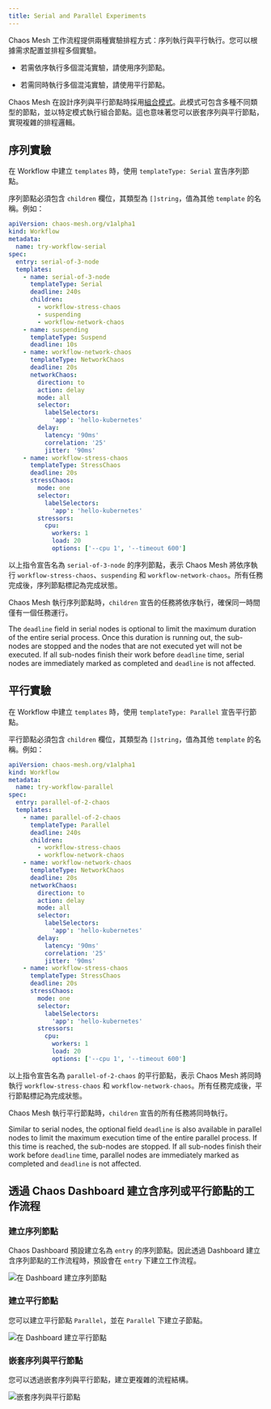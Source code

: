 ```yaml
---
title: Serial and Parallel Experiments
---
```


Chaos Mesh 工作流程提供兩種實驗排程方式：序列執行與平行執行。您可以根據需求配置並排程多個實驗。

- 若需依序執行多個混沌實驗，請使用序列節點。

- 若需同時執行多個混沌實驗，請使用平行節點。

Chaos Mesh 在設計序列與平行節點時採用[組合模式](https://en.wikipedia.org/wiki/Composite_pattern)。此模式可包含多種不同類型的節點，並以特定模式執行組合節點。這也意味著您可以嵌套序列與平行節點，實現複雜的排程邏輯。

## 序列實驗

在 Workflow 中建立 `templates` 時，使用 `templateType: Serial` 宣告序列節點。

序列節點必須包含 `children` 欄位，其類型為 `[]string`，值為其他 `template` 的名稱。例如：

```yaml
apiVersion: chaos-mesh.org/v1alpha1
kind: Workflow
metadata:
  name: try-workflow-serial
spec:
  entry: serial-of-3-node
  templates:
    - name: serial-of-3-node
      templateType: Serial
      deadline: 240s
      children:
        - workflow-stress-chaos
        - suspending
        - workflow-network-chaos
    - name: suspending
      templateType: Suspend
      deadline: 10s
    - name: workflow-network-chaos
      templateType: NetworkChaos
      deadline: 20s
      networkChaos:
        direction: to
        action: delay
        mode: all
        selector:
          labelSelectors:
            'app': 'hello-kubernetes'
        delay:
          latency: '90ms'
          correlation: '25'
          jitter: '90ms'
    - name: workflow-stress-chaos
      templateType: StressChaos
      deadline: 20s
      stressChaos:
        mode: one
        selector:
          labelSelectors:
            'app': 'hello-kubernetes'
        stressors:
          cpu:
            workers: 1
            load: 20
            options: ['--cpu 1', '--timeout 600']
```

以上指令宣告名為 `serial-of-3-node` 的序列節點，表示 Chaos Mesh 將依序執行 `workflow-stress-chaos`、`suspending` 和 `workflow-network-chaos`。所有任務完成後，序列節點標記為完成狀態。

Chaos Mesh 執行序列節點時，`children` 宣告的任務將依序執行，確保同一時間僅有一個任務運行。

The `deadline` field in serial nodes is optional to limit the maximum duration of the entire serial process. Once this duration is running out, the sub-nodes are stopped and the nodes that are not executed yet will not be executed. If all sub-nodes finish their work before `deadline` time, serial nodes are immediately marked as completed and `deadline` is not affected.

## 平行實驗

在 Workflow 中建立 `templates` 時，使用 `templateType: Parallel` 宣告平行節點。

平行節點必須包含 `children` 欄位，其類型為 `[]string`，值為其他 `template` 的名稱。例如：

```yaml
apiVersion: chaos-mesh.org/v1alpha1
kind: Workflow
metadata:
  name: try-workflow-parallel
spec:
  entry: parallel-of-2-chaos
  templates:
    - name: parallel-of-2-chaos
      templateType: Parallel
      deadline: 240s
      children:
        - workflow-stress-chaos
        - workflow-network-chaos
    - name: workflow-network-chaos
      templateType: NetworkChaos
      deadline: 20s
      networkChaos:
        direction: to
        action: delay
        mode: all
        selector:
          labelSelectors:
            'app': 'hello-kubernetes'
        delay:
          latency: '90ms'
          correlation: '25'
          jitter: '90ms'
    - name: workflow-stress-chaos
      templateType: StressChaos
      deadline: 20s
      stressChaos:
        mode: one
        selector:
          labelSelectors:
            'app': 'hello-kubernetes'
        stressors:
          cpu:
            workers: 1
            load: 20
            options: ['--cpu 1', '--timeout 600']
```

以上指令宣告名為 `parallel-of-2-chaos` 的平行節點，表示 Chaos Mesh 將同時執行 `workflow-stress-chaos` 和 `workflow-network-chaos`。所有任務完成後，平行節點標記為完成狀態。

Chaos Mesh 執行平行節點時，`children` 宣告的所有任務將同時執行。

Similar to serial nodes, the optional field `deadline` is also available in parallel nodes to limit the maximum execution time of the entire parallel process. If this time is reached, the sub-nodes are stopped. If all sub-nodes finish their work before `deadline` time, parallel nodes are immediately marked as completed and `deadline` is not affected.

## 透過 Chaos Dashboard 建立含序列或平行節點的工作流程

### 建立序列節點

Chaos Dashboard 預設建立名為 `entry` 的序列節點。因此透過 Dashboard 建立含序列節點的工作流程時，預設會在 `entry` 下建立工作流程。

![在 Dashboard 建立序列節點](./img/create-serial-node-on-dashboard.png)

### 建立平行節點

您可以建立平行節點 `Parallel`，並在 `Parallel` 下建立子節點。

![在 Dashboard 建立平行節點](./img/create-parallel-node-on-dashboard.png)

### 嵌套序列與平行節點

您可以透過嵌套序列與平行節點，建立更複雜的流程結構。

![嵌套序列與平行節點](./img/nested-serial-and-parallel.png)
